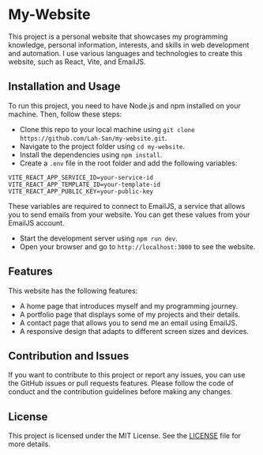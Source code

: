 # My-Website

This project is a personal website that showcases my programming knowledge, personal information, interests, and skills in web development and automation. I use various languages and technologies to create this website, such as React, Vite, and EmailJS.

## Installation and Usage

To run this project, you need to have Node.js and npm installed on your machine. Then, follow these steps:

- Clone this repo to your local machine using `git clone https://github.com/Lah-San/my-website.git`.
- Navigate to the project folder using `cd my-website`.
- Install the dependencies using `npm install`.
- Create a `.env` file in the root folder and add the following variables:

```
VITE_REACT_APP_SERVICE_ID=your-service-id
VITE_REACT_APP_TEMPLATE_ID=your-template-id
VITE_REACT_APP_PUBLIC_KEY=your-public-key
```

These variables are required to connect to EmailJS, a service that allows you to send emails from your website. You can get these values from your EmailJS account.

- Start the development server using `npm run dev`.
- Open your browser and go to `http://localhost:3000` to see the website.

## Features

This website has the following features:

- A home page that introduces myself and my programming journey.
- A portfolio page that displays some of my projects and their details.
- A contact page that allows you to send me an email using EmailJS.
- A responsive design that adapts to different screen sizes and devices.

## Contribution and Issues

If you want to contribute to this project or report any issues, you can use the GitHub issues or pull requests features. Please follow the code of conduct and the contribution guidelines before making any changes.

## License

This project is licensed under the MIT License. See the [LICENSE](LICENSE) file for more details.
